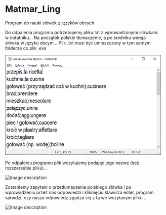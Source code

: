 # Matmar_Ling
Program do nauki słówek z języków obcych

Do odpalenia programu potrzebujemy pliku txt z wprowadzonymi słówkami w notatniku... Na początek polskie tłumaczenie, a po średniku wersja słówka w języku obcym... Plik .txt musi być umieszczony w tym samym folderze co plik .exe

![Image description](/plik_txt.png)

Po odpaleniu programu plik wczytujemy podając jego nazwę (bez rozszerzebia pliku)...

![Image description](/włoski_kuchnia_itp.png)

Zostaniemy zapytani o przetłumaczenie polskiego słówka i po wprowadzeniu przez nas odpowiedzi i kliknięciu klawisza enter, program sprwdzi, czy nasza odpowiedź zgadza się z tą we wczytanym pliku...

![Image description](/Matmar_Ling_zdjęcie.png)
